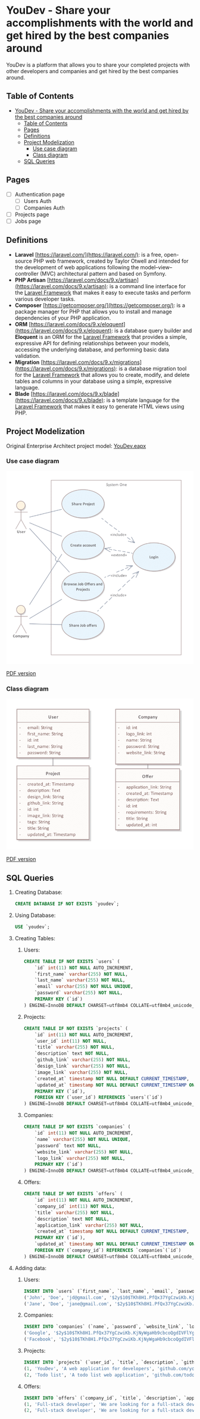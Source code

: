 # YouDev - Share your accomplishments with the world and get hired by the best companies around

YouDev is a platform that allows you to share your completed projects with other developers and companies and get hired by the best companies around.

## Table of Contents

- [YouDev - Share your accomplishments with the world and get hired by the best companies around](#youdev---share-your-accomplishments-with-the-world-and-get-hired-by-the-best-companies-around)
  - [Table of Contents](#table-of-contents)
  - [Pages](#pages)
  - [Definitions](#definitions)
  - [Project Modelization](#project-modelization)
    - [Use case diagram](#use-case-diagram)
    - [Class diagram](#class-diagram)
  - [SQL Queries](#sql-queries)

## Pages

- [ ] Authentication page
  - [ ] Users Auth
  - [ ] Companies Auth
- [ ] Projects page
- [ ] Jobs page

## Definitions

- **Laravel** [https://laravel.com/](https://laravel.com/): is a free, open-source PHP web framework, created by Taylor Otwell and intended for the development of web applications following the model–view–controller (MVC) architectural pattern and based on Symfony.
- **PHP Artisan** [https://laravel.com/docs/9.x/artisan](https://laravel.com/docs/9.x/artisan): is a command line interface for the [Laravel Framework](https://laravel.com/) that makes it easy to execute tasks and perform various developer tasks.
- **Composer** [https://getcomposer.org/](https://getcomposer.org/): is a package manager for PHP that allows you to install and manage dependencies of your PHP application.
- **ORM** [https://laravel.com/docs/9.x/eloquent](https://laravel.com/docs/9.x/eloquent): is a database query builder and **Eloquent** is an ORM for the [Laravel Framework](https://laravel.com/) that provides a simple, expressive API for defining relationships between your models, accessing the underlying database, and performing basic data validation.
- **Migration** [https://laravel.com/docs/9.x/migrations](https://laravel.com/docs/9.x/migrations): is a database migration tool for the [Laravel Framework](https://laravel.com/) that allows you to create, modify, and delete tables and columns in your database using a simple, expressive language.
- **Blade** [https://laravel.com/docs/9.x/blade](https://laravel.com/docs/9.x/blade): is a template language for the [Laravel Framework](https://laravel.com/) that makes it easy to generate HTML views using PHP.

## Project Modelization

Original Enterprise Architect project model: [YouDev.eapx](modelization/YouDev.eapx)

### Use case diagram

![PNG version](modelization/Use%20Case%20Diagram.png)

[PDF version](modelization/Use%20Case%20Diagram.pdf)

### Class diagram

![PNG version](modelization/Class%20Diagram.png)

[PDF version](modelization/Class%20Diagram.pdf)

## SQL Queries

1. Creating Database:

    ```sql
    CREATE DATABASE IF NOT EXISTS `youdev`;
    ```

2. Using Database:

    ```sql
    USE `youdev`;
    ```

3. Creating Tables:
    1. Users:

        ```sql
        CREATE TABLE IF NOT EXISTS `users` (
            `id` int(11) NOT NULL AUTO_INCREMENT,
            `first_name` varchar(255) NOT NULL,
            `last_name` varchar(255) NOT NULL,
            `email` varchar(255) NOT NULL UNIQUE,
            `password` varchar(255) NOT NULL,
            PRIMARY KEY (`id`)
        ) ENGINE=InnoDB DEFAULT CHARSET=utf8mb4 COLLATE=utf8mb4_unicode_ci;
        ```

    2. Projects:

        ```sql
        CREATE TABLE IF NOT EXISTS `projects` (
            `id` int(11) NOT NULL AUTO_INCREMENT,
            `user_id` int(11) NOT NULL,
            `title` varchar(255) NOT NULL,
            `description` text NOT NULL,
            `github_link` varchar(255) NOT NULL,
            `design_link` varchar(255) NOT NULL,
            `image_link` varchar(255) NOT NULL,
            `created_at` timestamp NOT NULL DEFAULT CURRENT_TIMESTAMP,
            `updated_at` timestamp NOT NULL DEFAULT CURRENT_TIMESTAMP ON UPDATE CURRENT_TIMESTAMP,
            PRIMARY KEY (`id`),
            FOREIGN KEY (`user_id`) REFERENCES `users`(`id`)
        ) ENGINE=InnoDB DEFAULT CHARSET=utf8mb4 COLLATE=utf8mb4_unicode_ci;
        ```

    3. Companies:

        ```sql
        CREATE TABLE IF NOT EXISTS `companies` (
            `id` int(11) NOT NULL AUTO_INCREMENT,
            `name` varchar(255) NOT NULL UNIQUE,
            `password` text NOT NULL,
            `website_link` varchar(255) NOT NULL,
            `logo_link` varchar(255) NOT NULL,
            PRIMARY KEY (`id`)
        ) ENGINE=InnoDB DEFAULT CHARSET=utf8mb4 COLLATE=utf8mb4_unicode_ci;
        ```

    4. Offers:

        ```sql
        CREATE TABLE IF NOT EXISTS `offers` (
            `id` int(11) NOT NULL AUTO_INCREMENT,
            `company_id` int(11) NOT NULL,
            `title` varchar(255) NOT NULL,
            `description` text NOT NULL,
            `application_link` varchar(255) NOT NULL,
            `created_at` timestamp NOT NULL DEFAULT CURRENT_TIMESTAMP,
            PRIMARY KEY (`id`),
            `updated_at` timestamp NOT NULL DEFAULT CURRENT_TIMESTAMP ON UPDATE CURRENT_TIMESTAMP,
            FOREIGN KEY (`company_id`) REFERENCES `companies`(`id`)
        ) ENGINE=InnoDB DEFAULT CHARSET=utf8mb4 COLLATE=utf8mb4_unicode_ci;
        ```

4. Adding data:

    1. Users:

        ```sql
        INSERT INTO `users` (`first_name`, `last_name`, `email`, `password`) VALUES
        ('John', 'Doe', 'jd@gmail.com', '$2y$10$TKh8H1.PfQx37YgCzwiKb.KjNyWgaHb9cbcoQgdIVFlYg7B77UdFm'),
        ('Jane', 'Doe', 'jane@gmail.com', '$2y$10$TKh8H1.PfQx37YgCzwiKb.KjNyWgaHb9cbcoQgdIVFlYg7B77UdFm');
        ```

    2. Companies:

        ```sql
        INSERT INTO `companies` (`name`, `password`, `website_link`, `logo_link`) VALUES
        ('Google', '$2y$10$TKh8H1.PfQx37YgCzwiKb.KjNyWgaHb9cbcoQgdIVFlYg7B77UdFm', 'https://www.google.com', 'https://www.google.com/images/branding/googlelogo/2x/googlelogo_color_272x92dp.png'),
        ('Facebook', '$2y$10$TKh8H1.PfQx37YgCzwiKb.KjNyWgaHb9cbcoQgdIVFlYg7B77UdFm', 'https://www.facebook.com', 'https://upload.wikimedia.org/wikipedia/commons/thumb/c/c2/F_icon.svg/1200px-F_icon.svg.png');
        ```

    3. Projects:

        ```sql
        INSERT INTO `projects` (`user_id`, `title`, `description`, `github_link`, `design_link`, `image_link`) VALUES
        (1, 'YouDev', 'A web application for developers', 'github.com/youdev', 'https://youdev.com', 'https://youdev.com/images/youdev.png'),
        (2, 'Todo list', 'A todo list web application', 'github.com/todolist', 'https://todolist.com', 'https://youdev.com/images/todolist.png');
        ```

    4. Offers:

        ```sql
        INSERT INTO `offers` (`company_id`, `title`, `description`, `application_link`) VALUES
        (1, 'Full-stack developer', 'We are looking for a full-stack developer to join our team', 'https://youdev.com/jobs'),
        (2, 'Full-stack developer', 'We are looking for a full-stack developer to join our team', 'https://youdev.com/jobs');
        ```
